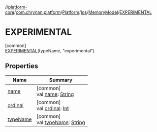 //[platform-core](../../../../../../index.md)/[com.chrynan.platform](../../../../index.md)/[Platform](../../../index.md)/[Ios](../../index.md)/[MemoryModel](../index.md)/[EXPERIMENTAL](index.md)

# EXPERIMENTAL

[common]\
[EXPERIMENTAL](index.md)(typeName, "experimental")

## Properties

| Name | Summary |
|---|---|
| [name](name.md) | [common]<br>val [name](name.md): [String](https://kotlinlang.org/api/latest/jvm/stdlib/kotlin/-string/index.html) |
| [ordinal](ordinal.md) | [common]<br>val [ordinal](ordinal.md): [Int](https://kotlinlang.org/api/latest/jvm/stdlib/kotlin/-int/index.html) |
| [typeName](type-name.md) | [common]<br>val [typeName](type-name.md): [String](https://kotlinlang.org/api/latest/jvm/stdlib/kotlin/-string/index.html) |
